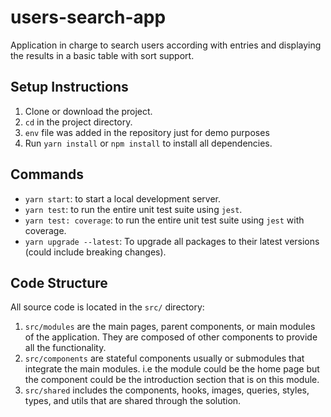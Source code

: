 # users-search-app
Application in charge to search users according with entries and displaying the results in a basic table with sort support.

## Setup Instructions

1. Clone or download the project.
2. `cd` in the project directory.
3. `env` file was added in the repository just for demo purposes
4. Run `yarn install` or `npm install` to install all dependencies.

## Commands

- `yarn start`: to start a local development server.
- `yarn test`: to run the entire unit test suite using `jest`.
- `yarn test: coverage`: to run the entire unit test suite using `jest` with coverage.
- `yarn upgrade --latest`: To upgrade all packages to their latest versions (could include breaking changes).

## Code Structure

All source code is located in the `src/` directory:

1. `src/modules` are the main pages, parent components, or main modules of the application. They are composed of other components to provide all the functionality.
2. `src/components` are stateful components usually or submodules that integrate the main modules. i.e the module could be the home page but the component could be the introduction section that is on this module.
3. `src/shared` includes the components, hooks, images, queries, styles, types, and utils that are shared through the solution.

